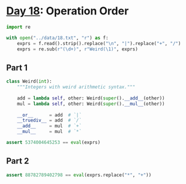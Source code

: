 # [Day 18](https://adventofcode.com/2020/day/18): Operation Order


```python
import re

with open("../data/18.txt", "r") as f:
    exprs = f.read().strip().replace("\n", "|").replace("+", "/")
    exprs = re.sub(r"(\d+)", r"Weird(\1)", exprs)
```

## Part 1


```python
class Weird(int):
    """Integers with weird arithmetic syntax."""
    
    add = lambda self, other: Weird(super().__add__(other))
    mul = lambda self, other: Weird(super().__mul__(other))
    
    __or__      = add  # `|`
    __truediv__ = add  # `/`
    __add__     = mul  # `+`
    __mul__     = mul  # `*`

assert 5374004645253 == eval(exprs)
```

## Part 2


```python
assert 88782789402798 == eval(exprs.replace("*", "+"))
```
